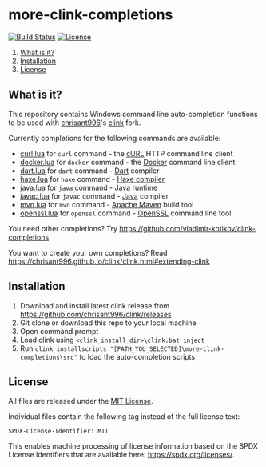 # more-clink-completions

[![Build Status](https://github.com/sebthom/more-clink-completions/workflows/Build/badge.svg "GitHub Actions")](https://github.com/sebthom/more-clink-completions/actions?query=workflow%3A%22Build%22)
[![License](https://img.shields.io/github/license/sebthom/more-clink-completions.svg?color=blue)](LICENSE.txt)

1. [What is it?](#what-is-it)
1. [Installation](#installation)
1. [License](#license)


## <a name="what-is-it"></a>What is it?

This repository contains Windows command line auto-completion functions to be used with [chrisant996](https://github.com/chrisant996)'s [clink](https://github.com/chrisant996/clink) fork.

Currently completions for the following commands are available:
- [curl.lua](src/curl.lua) for `curl` command - the [cURL](https://techcommunity.microsoft.com/t5/containers/tar-and-curl-come-to-windows/ba-p/382409) HTTP command line client
- [docker.lua](src/docker.lua) for `docker` command - the [Docker](https://docs.docker.com/engine/reference/commandline/cli/) command line client
- [dart.lua](src/dart.lua) for `dart` command - [Dart](https://dart.dev/) compiler
- [haxe.lua](src/haxe.lua) for `haxe` command - [Haxe compiler](https://haxe.org/manual/compiler-usage.html)
- [java.lua](src/java.lua) for `java` command - [Java](https://www.oracle.com/java/technologies/javase-downloads.html) runtime
- [javac.lua](src/javac.lua) for `javac` command - [Java](https://docs.oracle.com/en/java/javase/index.html) compiler
- [mvn.lua](src/mvn.lua) for `mvn` command - [Apache Maven](https://maven.apache.org) build tool
- [openssl.lua](src/openssl.lua) for `openssl` command - [OpenSSL](https://github.com/openssl/openssl) command line tool

You need other completions? Try https://github.com/vladimir-kotikov/clink-completions

You want to create your own completions? Read https://chrisant996.github.io/clink/clink.html#extending-clink


## Installation

1. Download and install latest clink release from https://github.com/chrisant996/clink/releases
1. Git clone or download this repo to your local machine
1. Open command prompt
1. Load clink using `<clink_install_dir>\clink.bat inject`
1. Run `clink installscripts "[PATH_YOU_SELECTED]\more-clink-completions\src"` to load the auto-completion scripts


## <a name="license"></a>License

All files are released under the [MIT License](LICENSE.txt).

Individual files contain the following tag instead of the full license text:
```
SPDX-License-Identifier: MIT
```

This enables machine processing of license information based on the SPDX License Identifiers that are available here: https://spdx.org/licenses/.
